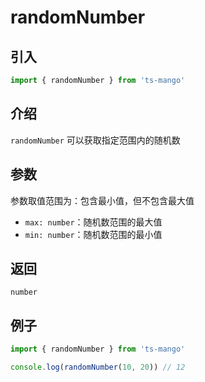 # randomNumber

## 引入

```ts
import { randomNumber } from 'ts-mango'
```

## 介绍

`randomNumber` 可以获取指定范围内的随机数

## 参数

参数取值范围为：包含最小值，但不包含最大值

- `max: number`：随机数范围的最大值
- `min: number`：随机数范围的最小值

## 返回

`number`

## 例子

```ts
import { randomNumber } from 'ts-mango'

console.log(randomNumber(10, 20)) // 12
```
